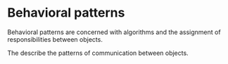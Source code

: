 # Behavioral patterns

Behavioral patterns are concerned with algorithms and the 
assignment of responsibilities between objects.

The describe the patterns of communication between objects.





